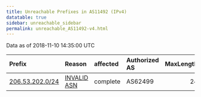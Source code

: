 ```yaml
---
title: Unreachable Prefixes in AS11492 (IPv4)
datatable: true
sidebar: unreachable_sidebar
permalink: unreachable_AS11492-v4.html
---
```


Data as of 2018-11-10 14:35:00 UTC


<div class="datatable-begin"></div>

| Prefix                                                   | Reason                                                                                                 | affected   | Authorized AS   |   MaxLength | Anchor                           |   unreachable /24s |
|:---------------------------------------------------------|:-------------------------------------------------------------------------------------------------------|:-----------|:----------------|------------:|:---------------------------------|-------------------:|
| [206.53.202.0/24](https://stat.ripe.net/206.53.202.0/24) | [INVALID ASN](https://rpki-validator.ripe.net/announcement-preview?asn=AS11492&prefix=206.53.202.0/24) | complete   | AS62499         |          24 | [ARIN](unreachable_ARIN-v4.html) |                  1 |

<div class="datatable-end"></div>